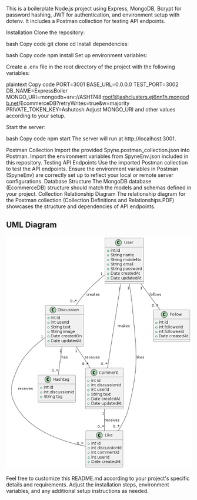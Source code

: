 This is a boilerplate Node.js project using Express, MongoDB, Bcrypt for password hashing, JWT for authentication, and environment setup with dotenv. It includes a Postman collection for testing API endpoints.

Installation
Clone the repository:

bash
Copy code
git clone <repository-url>
cd <project-folder>
Install dependencies:

bash
Copy code
npm install
Set up environment variables:

Create a .env file in the root directory of the project with the following variables:

plaintext
Copy code
PORT=3001
BASE_URL=0.0.0.0
TEST_PORT=3002
DB_NAME=ExpressBoiler
MONGO_URI=mongodb+srv://ASH1748:root1@ashclusters.ej6nn1h.mongodb.net/EcommerceDB?retryWrites=true&w=majority
PRIVATE_TOKEN_KEY=Ashutosh
Adjust MONGO_URI and other values according to your setup.

Start the server:

bash
Copy code
npm start
The server will run at http://localhost:3001.

Postman Collection
Import the provided Spyne.postman_collection.json into Postman.
Import the environment variables from SpyneEnv.json included in this repository.
Testing API Endpoints
Use the imported Postman collection to test the API endpoints.
Ensure the environment variables in Postman (SpyneEnv) are correctly set up to reflect your local or remote server configurations.
Database Structure
The MongoDB database (EcommerceDB) structure should match the models and schemas defined in your project.
Collection Relationship Diagram
The relationship diagram for the Postman collection (Collection Definitions and Relationships.PDF) showcases the structure and dependencies of API endpoints.
## UML Diagram

![Project UML Diagram](./Uml.png)

Feel free to customize this README.md according to your project's specific details and requirements. Adjust the installation steps, environment variables, and any additional setup instructions as needed.